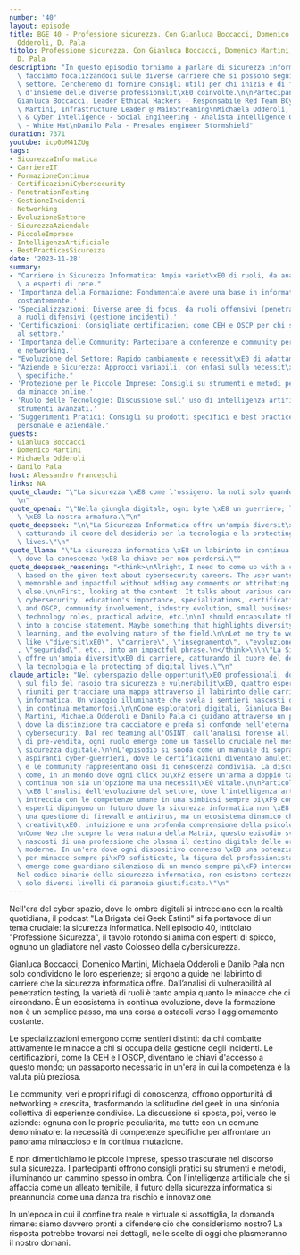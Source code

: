 ```yaml
---
number: '40'
layout: episode
title: BGE 40 - Professione sicurezza. Con Gianluca Boccacci, Domenico Martini, Michaela
  Odderoli, D. Pala
titolo: Professione sicurezza. Con Gianluca Boccacci, Domenico Martini, Michaela Odderoli,
  D. Pala
description: "In questo episodio torniamo a parlare di sicurezza informatica e lo\
  \ facciamo focalizzandoci sulle diverse carriere che si possono seguire in questo\
  \ settore. Cercheremo di fornire consigli utili per chi inizia e di fare un quadro\
  \ d'insieme delle diverse professionalit\xE0 coinvolte.\n\nPartecipanti confermati:\n\
  Gianluca Boccacci, Leader Ethical Hackers - Responsabile Red Team BCyber SA\nDomenico\
  \ Martini, Infrastructure Leader @ MainStreaming\nMichaela Odderoli, Legal Forensics\
  \ & Cyber Intelligence - Social Engineering - Analista Intelligence OSINT - SocMint\
  \ - White Hat\nDanilo Pala - Presales engineer Stormshield"
duration: 7371
youtube: icp0bM41ZUg
tags:
- SicurezzaInformatica
- CarriereIT
- FormazioneContinua
- CertificazioniCybersecurity
- PenetrationTesting
- GestioneIncidenti
- Networking
- EvoluzioneSettore
- SicurezzaAziendale
- PiccoleImprese
- IntelligenzaArtificiale
- BestPracticesSicurezza
date: '2023-11-28'
summary:
- "Carriere in Sicurezza Informatica: Ampia variet\xE0 di ruoli, da analisti di sicurezza\
  \ a esperti di rete."
- 'Importanza della Formazione: Fondamentale avere una base in informatica e aggiornarsi
  costantemente.'
- 'Specializzazioni: Diverse aree di focus, da ruoli offensivi (penetration testing)
  a ruoli difensivi (gestione incidenti).'
- 'Certificazioni: Consigliate certificazioni come CEH e OSCP per chi si avvicina
  al settore.'
- 'Importanza delle Community: Partecipare a conferenze e community per esperienza
  e networking.'
- "Evoluzione del Settore: Rapido cambiamento e necessit\xE0 di adattamento continuo."
- "Aziende e Sicurezza: Approcci variabili, con enfasi sulla necessit\xE0 di competenze\
  \ specifiche."
- 'Protezione per le Piccole Imprese: Consigli su strumenti e metodi per proteggere
  da minacce online.'
- 'Ruolo delle Tecnologie: Discussione sull''uso di intelligenza artificiale e altri
  strumenti avanzati.'
- 'Suggerimenti Pratici: Consigli su prodotti specifici e best practices per la sicurezza
  personale e aziendale.'
guests:
- Gianluca Boccacci
- Domenico Martini
- Michaela Odderoli
- Danilo Pala
host: Alessandro Franceschi
links: NA
quote_claude: "\"La sicurezza \xE8 come l'ossigeno: la noti solo quando inizia a mancare\"\
  \n"
quote_openai: "\"Nella giungla digitale, ogni byte \xE8 un guerriero; la sicurezza\
  \ \xE8 la nostra armatura.\"\n"
quote_deepseek: "\n\"La Sicurezza Informatica offre un'ampia diversit\xE0 di carriere,\
  \ catturando il cuore del desiderio per la tecnologia e la protecting of digital\
  \ lives.\"\n"
quote_llama: "\"La sicurezza informatica \xE8 un labirinto in continua evoluzione,\
  \ dove la conoscenza \xE8 la chiave per non perdersi.\""
quote_deepseek_reasoning: "<think>\nAlright, I need to come up with a catchy quote\
  \ based on the given text about cybersecurity careers. The user wants something\
  \ memorable and impactful without adding any comments or attributing it to someone\
  \ else.\n\nFirst, looking at the content: It talks about various career paths in\
  \ cybersecurity, education's importance, specializations, certifications like CEH\
  \ and OSCP, community involvement, industry evolution, small business security,\
  \ technology roles, practical advice, etc.\n\nI should encapsulate these elements\
  \ into a concise statement. Maybe something that highlights diversity, continuous\
  \ learning, and the evolving nature of the field.\n\nLet me try to weave in keywords\
  \ like \"diversit\xE0\", \"carriere\", \"insegnamento\", \"evoluzione\", \"tecnologie\"\
  , \"seguridad\", etc., into an impactful phrase.\n</think>\n\n\"La Sicurezza Informatica\
  \ offre un'ampia diversit\xE0 di carriere, catturando il cuore del desiderio per\
  \ la tecnologia e la protecting of digital lives.\"\n"
claude_article: "Nel cyberspazio delle opportunit\xE0 professionali, dove i bit danzano\
  \ sul filo del rasoio tra sicurezza e vulnerabilit\xE0, quattro esperti si sono\
  \ riuniti per tracciare una mappa attraverso il labirinto delle carriere nella sicurezza\
  \ informatica. Un viaggio illuminante che svela i sentieri nascosti di una professione\
  \ in continua metamorfosi.\n\nCome esploratori digitali, Gianluca Boccacci, Domenico\
  \ Martini, Michaela Odderoli e Danilo Pala ci guidano attraverso un panorama professionale\
  \ dove la distinzione tra cacciatore e preda si confonde nell'eterna danza della\
  \ cybersecurity. Dal red teaming all'OSINT, dall'analisi forense all'ingegneria\
  \ di pre-vendita, ogni ruolo emerge come un tassello cruciale nel mosaico della\
  \ sicurezza digitale.\n\nL'episodio si snoda come un manuale di sopravvivenza per\
  \ aspiranti cyber-guerrieri, dove le certificazioni diventano amuleti di credibilit\xE0\
  \ e le community rappresentano oasi di conoscenza condivisa. La discussione svela\
  \ come, in un mondo dove ogni click pu\xF2 essere un'arma a doppio taglio, la formazione\
  \ continua non sia un'opzione ma una necessit\xE0 vitale.\n\nParticolarmente interessante\
  \ \xE8 l'analisi dell'evoluzione del settore, dove l'intelligenza artificiale si\
  \ intreccia con le competenze umane in una simbiosi sempre pi\xF9 complessa. Gli\
  \ esperti dipingono un futuro dove la sicurezza informatica non \xE8 pi\xF9 solo\
  \ una questione di firewall e antivirus, ma un ecosistema dinamico che richiede\
  \ creativit\xE0, intuizione e una profonda comprensione della psicologia umana.\n\
  \nCome Neo che scopre la vera natura della Matrix, questo episodio svela i meccanismi\
  \ nascosti di una professione che plasma il destino digitale delle organizzazioni\
  \ moderne. In un'era dove ogni dispositivo connesso \xE8 una potenziale porta d'ingresso\
  \ per minacce sempre pi\xF9 sofisticate, la figura del professionista della sicurezza\
  \ emerge come guardiano silenzioso di un mondo sempre pi\xF9 interconnesso.\n\n\"\
  Nel codice binario della sicurezza informatica, non esistono certezze assolute -\
  \ solo diversi livelli di paranoia giustificata.\"\n"
---
```

Nell'era del cyber spazio, dove le ombre digitali si intrecciano con la realtà quotidiana, il podcast "La Brigata dei Geek Estinti" si fa portavoce di un tema cruciale: la sicurezza informatica. Nell'episodio 40, intitolato "Professione Sicurezza", il tavolo rotondo si anima con esperti di spicco, ognuno un gladiatore nel vasto Colosseo della cybersicurezza. 

Gianluca Boccacci, Domenico Martini, Michaela Odderoli e Danilo Pala non solo condividono le loro esperienze; si ergono a guide nel labirinto di carriere che la sicurezza informatica offre. Dall’analisi di vulnerabilità al penetration testing, la varietà di ruoli è tanto ampia quanto le minacce che ci circondano. È un ecosistema in continua evoluzione, dove la formazione non è un semplice passo, ma una corsa a ostacoli verso l'aggiornamento costante.

Le specializzazioni emergono come sentieri distinti: da chi combatte attivamente le minacce a chi si occupa della gestione degli incidenti. Le certificazioni, come la CEH e l'OSCP, diventano le chiavi d'accesso a questo mondo; un passaporto necessario in un'era in cui la competenza è la valuta più preziosa. 

Le community, veri e propri rifugi di conoscenza, offrono opportunità di networking e crescita, trasformando la solitudine del geek in una sinfonia collettiva di esperienze condivise. La discussione si sposta, poi, verso le aziende: ognuna con le proprie peculiarità, ma tutte con un comune denominatore: la necessità di competenze specifiche per affrontare un panorama minaccioso e in continua mutazione.

E non dimentichiamo le piccole imprese, spesso trascurate nel discorso sulla sicurezza. I partecipanti offrono consigli pratici su strumenti e metodi, illuminando un cammino spesso in ombra. Con l'intelligenza artificiale che si affaccia come un alleato temibile, il futuro della sicurezza informatica si preannuncia come una danza tra rischio e innovazione.

In un'epoca in cui il confine tra reale e virtuale si assottiglia, la domanda rimane: siamo davvero pronti a difendere ciò che consideriamo nostro? La risposta potrebbe trovarsi nei dettagli, nelle scelte di oggi che plasmeranno il nostro domani.
